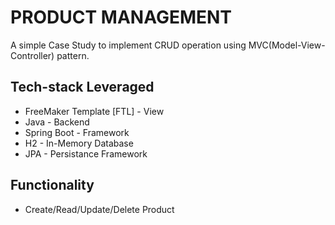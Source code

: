 # PRODUCT MANAGEMENT
A simple Case Study to implement CRUD operation using MVC(Model-View-Controller) pattern.
## Tech-stack Leveraged
- FreeMaker Template [FTL] - View
- Java - Backend
- Spring Boot - Framework
- H2 - In-Memory Database
- JPA - Persistance Framework
## Functionality
- Create/Read/Update/Delete Product
